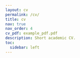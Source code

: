 ```yaml
---
layout: cv
permalink: /cv/
title: cv
nav: true
nav_order: 4
cv_pdf: example_pdf.pdf
description: Short academic CV.
toc:
  sidebar: left
---
```

